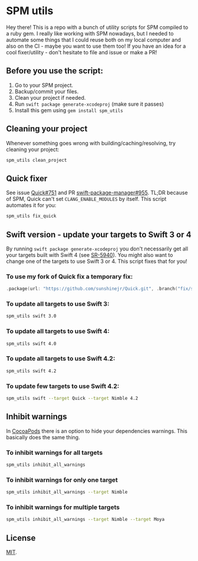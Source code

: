 # SPM utils

Hey there! This is a repo with a bunch of utility scripts for SPM compiled to a ruby gem. I really like working with SPM nowadays, but I needed to automate some things that I could reuse both on my local computer and also on the CI - maybe you want to use them too!
If you have an idea for a cool fixer/utility - don't hesitate to file and issue or make a PR!

## Before you use the script:

1.  Go to your SPM project.
1.  Backup/commit your files.
1.  Clean your project if needed.
1.  Run `swift package generate-xcodeproj` (make sure it passes)
1.  Install this gem using `gem install spm_utils`

## Cleaning your project

Whenever something goes wrong with building/caching/resolving, try cleaning your project:

```bash
spm_utils clean_project
```

## Quick fixer

See issue [Quick#751](https://github.com/Quick/Quick/issues/751) and PR [swift-package-manager#955](https://github.com/apple/swift-package-manager/pull/955). TL;DR because of SPM, Quick can't set `CLANG_ENABLE_MODULES` by itself.
This script automates it for you:

```bash
spm_utils fix_quick
```

## Swift version - update your targets to Swift 3 or 4

By running `swift package generate-xcodeproj` you don't necessarily get all your targets built with Swift 4 (see [SR-5940](https://bugs.swift.org/browse/SR-5940)). You might also want to change one of the targets to use Swift 3 or 4. This script fixes that for you!

### To use my fork of Quick fix a temporary fix:

```swift
.package(url: "https://github.com/sunshinejr/Quick.git", .branch("fix/spm_swift4"))
```

### To update all targets to use Swift 3:

```bash
spm_utils swift 3.0
```

### To update all targets to use Swift 4:

```bash
spm_utils swift 4.0
```

### To update all targets to use Swift 4.2:

```bash
spm_utils swift 4.2
```

### To update few targets to use Swift 4.2:

```bash
spm_utils swift --target Quick --target Nimble 4.2
```

## Inhibit warnings

In [CocoaPods](https://cocoapods.org) there is an option to hide your dependencies warnings. This basically does the same thing.

### To inhibit warnings for all targets

```bash
spm_utils inhibit_all_warnings
```

### To inhibit warnings for only one target

```bash
spm_utils inhibit_all_warnings --target Nimble
```

### To inhibit warnings for multiple targets

```bash
spm_utils inhibit_all_warnings --target Nimble --target Moya
```

## License

[MIT](https://github.com/sunshinejr/spm_fixers/blob/master/LICENSE).
